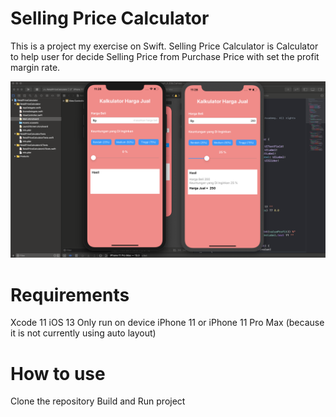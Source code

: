 # Selling Price Calculator
This is a project my exercise on Swift. Selling Price Calculator is Calculator to help user for decide Selling Price from Purchase Price with set the profit margin rate.


![alt text](https://github.com/mauuulana/SellingPriceCalculator/blob/master/RetailPriceCalculator/SellingPriceCalculator.png)


# Requirements
Xcode 11
iOS 13
Only run on device iPhone 11 or iPhone 11 Pro Max (because it is not currently using auto layout)


# How to use
Clone the repository
Build and Run project


